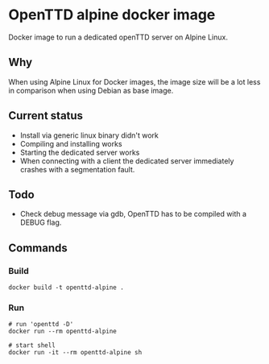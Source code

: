 # OpenTTD alpine docker image

Docker image to run a dedicated openTTD server on Alpine Linux.

## Why

When using Alpine Linux for Docker images, the image size will be a lot less in comparison when using Debian as base image.

## Current status

- Install via generic linux binary didn't work
- Compiling and installing works
- Starting the dedicated server works
- When connecting with a client the dedicated server immediately crashes with a segmentation fault.

## Todo

- Check debug message via gdb, OpenTTD has to be compiled with a DEBUG flag.

## Commands

### Build
```
docker build -t openttd-alpine .
```

### Run
```
# run 'openttd -D'
docker run --rm openttd-alpine

# start shell
docker run -it --rm openttd-alpine sh
```
